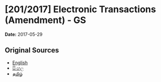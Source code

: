 # [201/2017] Electronic Transactions (Amendment) - GS

**Date:** 2017-05-29

## Original Sources

- [English](https://documents.gov.lk/view/bills/2017/5/201-2017_E.pdf)
- [සිංහල](https://documents.gov.lk/view/bills/2017/5/201-2017_S.pdf)
- [தமிழ்](https://documents.gov.lk/view/bills/2017/5/201-2017_T.pdf)
